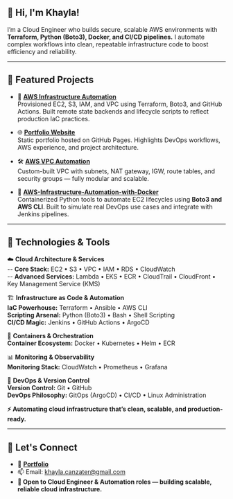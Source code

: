 ## 👋 Hi, I'm **Khayla**!  

I’m a Cloud Engineer who builds secure, scalable AWS environments with **Terraform, Python (Boto3), Docker, and CI/CD pipelines.** I automate complex workflows into clean, repeatable infrastructure code to boost efficiency and reliability.




---

## 🚀 **Featured Projects**

- 🔧 **[AWS Infrastructure Automation](https://github.com/K-Canzater/AWS-Infrastructure-Automation-with-Terraform-GitHub-Actions-Boto3)**  
  Provisioned EC2, S3, IAM, and VPC using Terraform, Boto3, and GitHub Actions. Built remote state backends and lifecycle scripts to reflect production IaC practices.  


- 🌐 **[Portfolio Website](https://k-canzater.github.io/KCanzater/index.html)**  
  Static portfolio hosted on GitHub Pages. Highlights DevOps workflows, AWS experience, and project architecture.  

- 🛠️ **[AWS VPC Automation](https://github.com/K-Canzater/AWS-VPC-Automation)**  
  Custom-built VPC with subnets, NAT gateway, IGW, route tables, and security groups — fully modular and scalable.


- 🐳 **[AWS-Infrastructure-Automation-with-Docker](https://github.com/K-Canzater/AWS-Infrastructure-Automation-with-Docker)**  
  Containerized Python tools to automate EC2 lifecycles using **Boto3 and AWS CLI**. Built to simulate real DevOps use cases and integrate with Jenkins pipelines.





---

## 🔧 **Technologies & Tools**

☁️ **Cloud Architecture & Services**  
-- **Core Stack:** EC2 • S3 • VPC • IAM • RDS • CloudWatch  
-- **Advanced Services:** Lambda • EKS • ECR • CloudTrail • CloudFront  • Key Management Service (KMS)

🏗️ **Infrastructure as Code & Automation**  
**IaC Powerhouse:** Terraform • Ansible • AWS CLI  
**Scripting Arsenal:** Python (Boto3) • Bash • Shell Scripting  
**CI/CD Magic:** Jenkins • GitHub Actions • ArgoCD

🐳 **Containers & Orchestration**  
**Container Ecosystem:** Docker • Kubernetes • Helm • ECR

📊 **Monitoring & Observability**  
**Monitoring Stack:** CloudWatch • Prometheus • Grafana

🔄 **DevOps & Version Control**  
**Version Control:** Git • GitHub  
**DevOps Philosophy:** GitOps (ArgoCD) • CI/CD • Linux Administration

**⚡ Automating cloud infrastructure that’s clean, scalable, and production-ready.**



---

## 🤝 **Let's Connect**

- 💼 [**Portfolio**](https://k-canzater.github.io/KCanzater/index.html)  
- 📫 Email: [khayla.canzater@gmail.com](mailto:khayla.canzater@gmail.com)  
- **💬 Open to Cloud Engineer & Automation roles — building scalable, reliable cloud infrastructure.**





